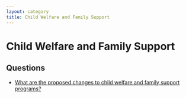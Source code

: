 ```yaml
---
layout: category
title: Child Welfare and Family Support
---
```


# Child Welfare and Family Support

## Questions

- [What are the proposed changes to child welfare and family support programs?](/questions/046-child-welfare-family-support-programs.html)
